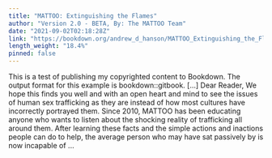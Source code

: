 ```yaml
---
title: "MATTOO: Extinguishing the Flames"
author: "Version 2.0 - BETA, By: The MATTOO Team"
date: "2021-09-02T02:18:28Z"
link: "https://bookdown.org/andrew_d_hanson/MATTOO_Extinguishing_the_Flames/"
length_weight: "18.4%"
pinned: false
---
```


This is a test of publishing my copyrighted content to Bookdown. The output format for this example is bookdown::gitbook. [...] Dear Reader, We hope this finds you well and with an open heart and mind to see the issues of human sex trafficking as they are instead of how most cultures have incorrectly portrayed them. Since 2010, MATTOO has been educating anyone who wants to listen about the shocking reality of trafficking all around them. After learning these facts and the simple actions and inactions people can do to help, the average person who may have sat passively by is now incapable of ...
